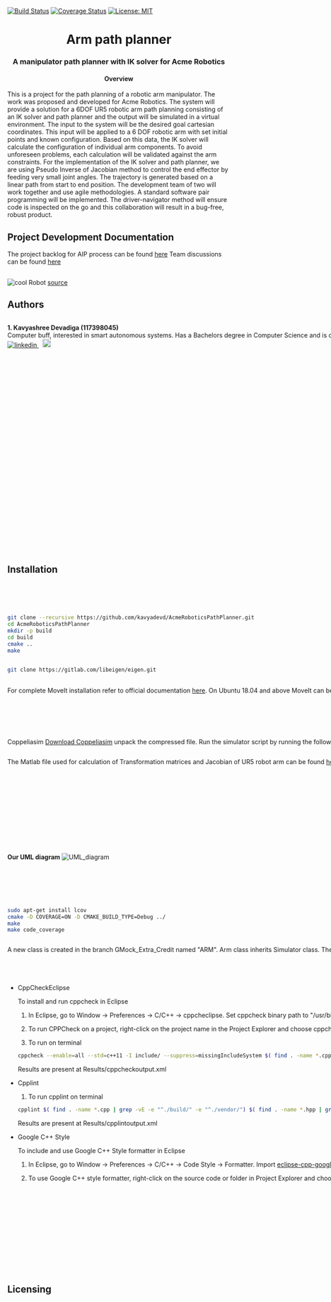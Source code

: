 [![Build Status](https://app.travis-ci.com/kavyadevd/AcmeRoboticsPathPlanner.svg?branch=main)](https://app.travis-ci.com/kavyadevd/AcmeRoboticsPathPlanner)
[![Coverage Status](https://coveralls.io/repos/github/kavyadevd/AcmeRoboticsPathPlanner/badge.svg?branch=main)](https://coveralls.io/github/kavyadevd/AcmeRoboticsPathPlanner?branch=main) [![License: MIT](https://img.shields.io/badge/License-MIT-blue.svg)](https://opensource.org/licenses/MIT)
<div align="center">
   <h1 align="center">Arm path planner</h1>
   <h3 align="center">
      A manipulator path planner with IK solver for Acme Robotics
   </h3>
</div>
</hr>
</hr>
<div align="center">
   <h4>Overview</h4>
</div>
This is a project for the path planning of a robotic arm manipulator. The work was proposed and developed for Acme Robotics. The system will provide a solution for a 6DOF UR5 robotic arm path planning consisting of an IK solver and path planner and the output will be simulated in a virtual environment.
The input to the system will be the desired goal cartesian coordinates. This input will be applied to a 6 DOF robotic arm with set initial points and known configuration. Based on this data, the IK solver will calculate the configuration of individual arm components. To avoid unforeseen problems, each calculation will be validated against the arm constraints.
For the implementation of the IK solver and path planner, we are using Pseudo Inverse of Jacobian method to control the end effector by feeding very small joint angles. The trajectory is generated based on a linear path from start to end position.
The development team of two will work together and use agile methodologies. A standard software pair programming will be implemented. 
The driver-navigator method will ensure code is inspected on the go and this collaboration will result in a bug-free, robust product.
</br>

## Project Development Documentation
The project backlog for AIP process can be found  [here](https://docs.google.com/spreadsheets/d/1zX0pAVmc6K0hxXXXkboeQGreZijge_ZQpGS1sxYqzik/edit?usp=sharing)
Team discussions can be found [here](https://docs.google.com/document/d/1RdvYMPEdTKRoNJPfLJrx5js1_1oWBHXO7ZER36gTqio/edit?usp=sharing)

## 

<span align="centre"><img src="https://www.researchgate.net/profile/Alexandre-Campeau-Lecours/publication/329975514/figure/fig3/AS:710940106452992@1546512738050/UR5-robot-from-Universal-robot-with-the-definition-of-the-the-reference-frame-x-0-y-0.png" alt="cool Robot"></img> [source](https://www.researchgate.net/profile/Alexandre-Campeau-Lecours/publication/329975514/figure/fig3/AS:710940106452992@1546512738050/UR5-robot-from-Universal-robot-with-the-definition-of-the-the-reference-frame-x-0-y-0.png)</span>
## Authors
<div style="display:grid;grid-template-columns:auto auto">
<div>
   <p> <b>1. Kavyashree Devadiga (117398045)</b> </br>Computer buff, interested in smart autonomous systems. Has a Bachelors degree in Computer Science and is currently pursuing Masters of Engineering in Robotics at University of Maryland College Park.
      <a href="https://www.linkedin.com/in/kavyashree-devadiga/" title="LinkedIn" rel="nofollow noreferrer">
      <img src="https://i.stack.imgur.com/gVE0j.png" alt="linkedin">
      </a> &nbsp; 
      <a href="https://github.com/kavyadevd" rel="nofollow noreferrer" title="Github">
      <img src="https://i.imgur.com/J6LeoUb.png" width="19px" alt="github">
      </a>
   </p>
</div>
<div>
   <p> <b>2. Aswath Muthuselvam (118286204)</b></br>Holds interest in Autonomous Mobile Agents, Computer Vision, Simultaneous Localization and Mapping, AI, Real-Time systems, and controls. Has a Bachelors's degree in Electrical, Electronics, and Communications Engineering and is currently pursuing Masters of Engineering in Robotics at the University of Maryland College Park.
      <a href="https://www.linkedin.com/in/aswath-m/" title="LinkedIn" rel="nofollow noreferrer">
      <img src="https://i.stack.imgur.com/gVE0j.png" alt="linkedin">
      </a> &nbsp; 
      <a href="https://github.com/aswathselvam" title="Github" rel="nofollow noreferrer">
      <img src="https://i.imgur.com/J6LeoUb.png" width="19px" alt="github">
      </a>
   </p>
   </div
</div>



## Installation

The project requires a C++ environment, coppeliasim application for execution.

```bash
git clone --recursive https://github.com/kavyadevd/AcmeRoboticsPathPlanner.git
cd AcmeRoboticsPathPlanner
mkdir -p build
cd build
cmake ..
make
```

Fet Eigen for matrix computations
```bash
git clone https://gitlab.com/libeigen/eigen.git
```

MoveIt

For complete MoveIt installation refer to official documentation [here](https://ros-planning.github.io/moveit_tutorials/doc/getting_started/getting_started.html).
On Ubuntu 18.04 and above MoveIt can be installed using following commands:
    
   ```bash
   mkdir -p ~/ws_moveit/src
   cd ~/ws_moveit/src

   wstool init .
   wstool merge -t . https://raw.githubusercontent.com/ros-planning/moveit/master/moveit.rosinstall
   wstool update -t .
  ```
 
 Coppeliasim
  [Download Coppeliasim](https://www.coppeliarobotics.com/files/CoppeliaSim_Player_V4_2_0_Ubuntu20_04.tar.xz) unpack the compressed file.
  Run the simulator script by running the following command on cmd:
  ```bash
  $<CoppeliaSim>/coppeliaSim.sh <AcmeRoboticsPathPlanner>/ur5_CoppeliaSim_scene.ttt
  ```
The Matlab file used for calculation of Transformation matrices and Jacobian of UR5 robot arm can be found [here](https://drive.google.com/file/d/1btgJoJhWMMR9vwU3pwflIu2xZPp-fAr0/view)

**Example Demo:**
Below GIF shows end-effector reaching the goal state using Pseudo Inverse Jacobian method.
![Example demo](assets/clip.gif) 

**Our UML diagram**
![UML_diagram](assets/uml.png) 

## Building for code coverage

```bash
sudo apt-get install lcov
cmake -D COVERAGE=ON -D CMAKE_BUILD_TYPE=Debug ../
make
make code_coverage
```

## GMOCK
A new class is created in the branch GMock_Extra_Credit named "ARM". Arm class inherits Simulator class.
The mock files are present in the [/mock folder](https://github.com/kavyadevd/AcmeRoboticsPathPlanner/tree/GMock_Extra_Credit/mock)

## Plugins


- CppCheckEclipse

    To install and run cppcheck in Eclipse

    1. In Eclipse, go to Window -> Preferences -> C/C++ -> cppcheclipse.
    Set cppcheck binary path to "/usr/bin/cppcheck".

    2. To run CPPCheck on a project, right-click on the project name in the Project Explorer 
    and choose cppcheck -> Run cppcheck.
    
    3. To run on terminal
    ```bash
    cppcheck --enable=all --std=c++11 -I include/ --suppress=missingIncludeSystem $( find . -name *.cpp -or -name *.h | grep -vE -e "^./build/" -e "^./vendor/") >     Results/cppcheckoutput.xml
    ```
    Results are present at Results/cppcheckoutput.xml
    
- Cpplint
   1. To run cpplint on terminal
   ```bash
   cpplint $( find . -name *.cpp | grep -vE -e "^./build/" -e "^./vendor/") $( find . -name *.hpp | grep -vE -e "^./build/" -e "^./vendor/") >                    Results/cpplintoutput.txt
   ```
   Results are present at Results/cpplintoutput.xml

- Google C++ Style

    To include and use Google C++ Style formatter in Eclipse

    1. In Eclipse, go to Window -> Preferences -> C/C++ -> Code Style -> Formatter. 
    Import [eclipse-cpp-google-style][reference-id-for-eclipse-cpp-google-style] and apply.

    2. To use Google C++ style formatter, right-click on the source code or folder in 
    Project Explorer and choose Source -> Format

[reference-id-for-eclipse-cpp-google-style]: https://raw.githubusercontent.com/google/styleguide/gh-pages/eclipse-cpp-google-style.xml

- Git

    It is possible to manage version control through Eclipse and the git plugin, but it typically requires creating another project. If you're interested in this, try it out yourself and contact me on Canvas.

- Doxygen

    The HTML page for project outlines can be generated using the following commands

    1.  doxygen -g
    2.  doxygen Doxyfile

## Licensing
The project is licensed under [MIT License](https://opensource.org/licenses/MIT). Click [here](https://github.com/kavyadevd/AcmeRoboticsPathPlanner/blob/main/LICENSE) to know more


